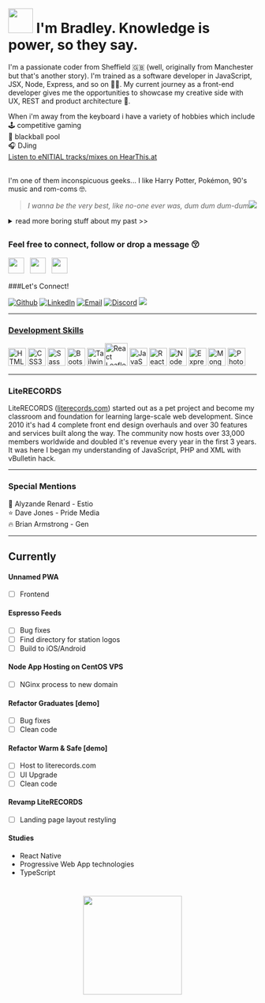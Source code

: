 <h1><img src="https://cdn3.emoji.gg/emojis/7374-pixelpikachu.gif" width="50"/> I'm Bradley. Knowledge is power, so they say.</h1>

I'm a passionate coder from Sheffield 🇬🇧 (well, originally from Manchester but that's another story). I'm trained as a software developer in JavaScript, JSX, Node, Express, and so on 💪🏼. My current journey as a front-end developer gives me the opportunities to showcase my creative side with UX, REST and product architecture 🎨.      

When i'm away from the keyboard i have a variety of hobbies which include<br>
🕹 competitive gaming   
🎱 blackball pool   
🎧 DJing   
[Listen to eNITIAL tracks/mixes on HearThis.at](https://hearthis.at/enitial/)<br><br>

I'm one of them inconspicuous geeks... I like Harry Potter, Pokémon, 90's music and rom-coms 🤓.   
> *I wanna be the very best, like no-one ever was, dum dum dum-dum*<img src="https://github.com/clessg/pokesprite/blob/master/icons/pokeball/poke.png"/>  
<details closed>
<summary>read more boring stuff about my past >></summary>
<br>
  From school I had a thirst for knowledge in technology. Despite only a brief stint on a computer hardware course at Bury College i would later find mentorship and teaching from a close friend in Tony Higham. Tony taught me the fundamentals in Visual Basic 6 and in an era of Yahoo! chat rooms and MSN Messenger i would program social tools.  
<br/><br/>
  In 2004 I did a little web design training using Macromedia (Adobe CC <em>it's called these days</em> 🙄 ) learning HTML & CSS. My web design teacher Dave Jones (Pride Media, Middleton) introduced me to performing as a DJ and how to use Cool Edit Pro 2 <em>another Adobe product now</em> called Adobe Audition) and my life as a mashup artist and DJ began. Shortly after I created a community board using vBulletin software dedicated to music artists - LiteRECORDS (2010). Skip a decade or so and I wanted to return to coding so we're up-to-speed.
</details>

##   
### Feel free to connect, follow or drop a message 😚   
<p align="left"> <a href="https://www.linkedin.com/in/decafdevio" target="_blank" rel="noreferrer"><img src="https://raw.githubusercontent.com/danielcranney/readme-generator/main/public/icons/socials/linkedin.svg" width="32" height="32" /></a>&nbsp;&nbsp;&nbsp;<a href="https://www.facebook.com/decafdevio" target="_blank" rel="noreferrer"><img src="https://raw.githubusercontent.com/danielcranney/readme-generator/main/public/icons/socials/facebook.svg" width="32" height="32" /></a> &nbsp;&nbsp;<a href="https://dev.to/decafdevio" target="_blank" rel="noreferrer"><img src="https://raw.githubusercontent.com/danielcranney/readme-generator/main/public/icons/socials/devdotto.svg" width="32" height="32" /></a> </p>

###Let's Connect!
<p><a href="https://github.com/brrradley" target="_blank">
        <img alt="Github" src="https://img.shields.io/badge/GitHub-%2312100E.svg?&style=for-the-badge&logo=Github&logoColor=white" /></a>
    <a href="https://www.linkedin.com/in/brrradley" target="_blank">
        <img alt="LinkedIn" src="https://img.shields.io/badge/linkedin-%230077B5.svg?&style=for-the-badge&logo=linkedin&logoColor=white" /></a>
    <a href="mailto:brad.j.ashton@gmail.com" target="_blank">
        <img alt="Email" src="https://img.shields.io/badge/email-%23333.svg?&style=for-the-badge&logo=mail.ru&logoColor=white" /></a>
    <a href="https://discord.com/users/enitial" target="_blank">
        <img alt="Discord" src="https://img.shields.io/badge/Discord-%237289DA.svg?&style=for-the-badge&logo=discord&logoColor=white" /></a>
        <a href="">
        <img src="https://img.shields.io/badge/dev.to-0A0A0A?style=for-the-badge&logo=devdotto&logoColor=white"/>

</p>

---
### Development Skills

<p align="left"> <a href="https://developer.mozilla.org/en-US/docs/Glossary/HTML5" target="_blank" rel="noreferrer"><img src="https://raw.githubusercontent.com/danielcranney/readme-generator/main/public/icons/skills/html5-colored.svg" width="36" height="36" alt="HTML5" /></a> <a href="https://www.w3.org/TR/CSS/#css" target="_blank" rel="noreferrer"><img src="https://raw.githubusercontent.com/danielcranney/readme-generator/main/public/icons/skills/css3-colored.svg" width="36" height="36" alt="CSS3" /></a> <a href="https://sass-lang.com/" target="_blank" rel="noreferrer"><img src="https://raw.githubusercontent.com/danielcranney/readme-generator/main/public/icons/skills/sass-colored.svg" width="36" height="36" alt="Sass" /></a> <a href="https://getbootstrap.com/" target="_blank" rel="noreferrer"><img src="https://raw.githubusercontent.com/danielcranney/readme-generator/main/public/icons/skills/bootstrap-colored.svg" width="36" height="36" alt="Bootstrap" /></a>  <a href="https://tailwindcss.com/" target="_blank" rel="noreferrer"><img src="https://raw.githubusercontent.com/danielcranney/readme-generator/main/public/icons/skills/tailwindcss-colored.svg" width="36" height="36" alt="TailwindCSS" /></a><a href="https://react-leaflet.js.org" target="_blank" rel="noreferrer"><img src="https://react-leaflet.js.org/img/logo.svg" width="46" height="46" alt="React Leaflet" /></a> <a href="https://developer.mozilla.org/en-US/docs/Web/JavaScript" target="_blank" rel="noreferrer"><img src="https://raw.githubusercontent.com/danielcranney/readme-generator/main/public/icons/skills/javascript-colored.svg" width="36" height="36" alt="JavaScript" /></a> <a href="https://reactjs.org/" target="_blank" rel="noreferrer"><img src="https://raw.githubusercontent.com/danielcranney/readme-generator/main/public/icons/skills/react-colored.svg" width="36" height="36" alt="React" /></a> <a href="https://nodejs.org/en/" target="_blank" rel="noreferrer"><img src="https://raw.githubusercontent.com/danielcranney/readme-generator/main/public/icons/skills/nodejs-colored.svg" width="36" height="36" alt="NodeJS" /></a> <a href="https://expressjs.com/" target="_blank" rel="noreferrer"><img src="https://raw.githubusercontent.com/danielcranney/readme-generator/main/public/icons/skills/express-colored.svg" width="36" height="36" alt="Express" /></a> <a href="https://www.mongodb.com/" target="_blank" rel="noreferrer"><img src="https://raw.githubusercontent.com/danielcranney/readme-generator/main/public/icons/skills/mongodb-colored.svg" width="36" height="36" alt="MongoDB" /></a> <a href="https://www.adobe.com/uk/products/photoshop.html" target="_blank" rel="noreferrer"><img src="https://raw.githubusercontent.com/danielcranney/readme-generator/main/public/icons/skills/photoshop-colored.svg" width="36" height="36" alt="Photoshop" /></a> </p> 

---
### LiteRECORDS
LiteRECORDS ([literecords.com](https://literecords.com)) started out as a pet project and become my classroom and foundation for learning large-scale web development. Since 2010 it's had 4 complete front end design overhauls and over 30 features and services built along the way. The community now hosts over 33,000 members worldwide and doubled it's revenue every year in the first 3 years. It was here I began my understanding of JavaScript, PHP and XML with vBulletin hack.  

---
### Special Mentions
💐 Alyzande Renard - Estio   
⭐️ Dave Jones - Pride Media   
🔥 Brian Armstrong - Gen

---
## Currently   

#### Unnamed PWA
  - [ ] Frontend

#### Espresso Feeds
  - [ ] Bug fixes
  - [ ] Find directory for station logos
  - [ ] Build to iOS/Android

#### Node App Hosting on CentOS VPS  
  - [ ] NGinx process to new domain

#### Refactor Graduates [demo]
  - [ ] Bug fixes
  - [ ] Clean code

#### Refactor Warm & Safe [demo]
  - [ ] Host to literecords.com
  - [ ] UI Upgrade
  - [ ] Clean code

#### Revamp LiteRECORDS  
  - [ ] Landing page layout restyling
   
#### Studies   
* React Native
* Progressive Web App technologies
* TypeScript

##   
<h1 align ="center" ><a href="https://www.buymeacoffee.com/decafdevio"><img src="https://cdn.buymeacoffee.com/buttons/v2/default-yellow.png" width="200" /></a></h1>
